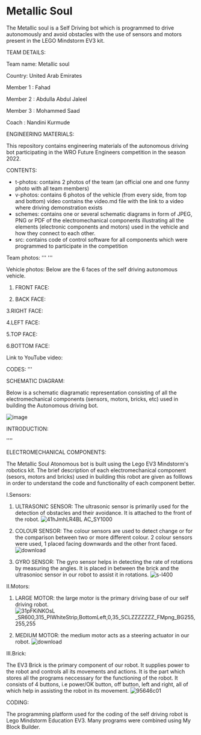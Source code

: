 # Metallic Soul

The Metallic soul is a Self Driving bot which is programmed to drive autonomously and avoid obstacles with the use of sensors and motors present in the LEGO Mindstorm EV3 kit.

TEAM DETAILS:

Team name: Metallic soul 

Country: United Arab Emirates

Member 1 : Fahad

Member 2 : Abdulla Abdul Jaleel

Member 3 : Mohammed Saad

Coach : Nandini Kurmude

ENGINEERING MATERIALS:

This repository contains engineering materials of the autonomous driving bot participating in the WRO Future Engineers competition in the season 2022.

CONTENTS:

- t-photos: contains 2 photos of the team (an official one and one funny photo with all team members)
- v-photos: contains 6 photos of the vehicle (from every side, from top and bottom)
video contains the video.md file with the link to a video where driving demonstration exists
- schemes: contains one or several schematic diagrams in form of JPEG, PNG or PDF of the electromechanical components illustrating all the elements (electronic components and motors) used in the vehicle and how they connect to each other.
- src: contains code of control software for all components which were programmed to participate in the competition


Team photos:
'''
'''

Vehicle photos:
Below are the 6 faces of the self driving autonomous vehicle.

1. FRONT FACE:



2. BACK FACE:



3.RIGHT FACE:


4.LEFT FACE:



5.TOP FACE:



6.BOTTOM FACE:



Link to YouTube video:




CODES:
'''


SCHEMATIC DIAGRAM:

Below is a schematic diagramatic representation consisting of all the electromechanical components (sensors, motors, bricks, etc) used in building the Autonomous driving bot.

![image](https://user-images.githubusercontent.com/106696079/171681999-9533f90d-acc1-4f0b-bba2-c51194248033.png)


INTRODUCTION:

''''

ELECTROMECHANICAL COMPONENTS:

The Metallic Soul Atonomous bot is built using the Lego EV3 Mindstorm's robotics kit. The brief description of each electromechanical component (sesors, motors and bricks) used in building this robot are given as folllows in order to understand the code and functionality of each component better.

I.Sensors: 

1. ULTRASONIC SENSOR: The ultrasonic sensor is primarily used for the detection of obstacles and their avoidance. It is attached to the front of the robot. 
![41hJmhLR4BL _AC_SY1000_](https://user-images.githubusercontent.com/106700080/171618265-43b1c080-d371-4ac1-9feb-b000296bd986.jpg)

2. COLOUR SENSOR: The colour sensors are used to detect change or for the comparison between two or more different colour. 2 colour sensors were used, 1 placed facing downwards and the other front faced.
![download](https://user-images.githubusercontent.com/106700080/171618191-b636c9c8-94b7-4363-9ae2-d9a7b86a09f2.jpg)

3. GYRO SENSOR: The gyro sensor helps in detecting the rate of rotations by measuring the angles. It is placed in between the brick and the ultrasonioc sensor in our robot to assist it in rotations.
![s-l400](https://user-images.githubusercontent.com/106700080/171618289-50a9ef1e-dc7c-480c-9856-3cfcf4e04c1b.jpg)

II.Motors:

1. LARGE MOTOR: the large motor is the primary driving base of our self driving robot.
![31pFKiNKOsL _SR600,315_PIWhiteStrip,BottomLeft,0,35_SCLZZZZZZZ_FMpng_BG255,255,255](https://user-images.githubusercontent.com/106700080/171618600-5f5aad46-61b2-42a4-9594-879acbe34768.png)

2. MEDIUM MOTOR: the medium motor acts as a steering actuator in our robot.
![download](https://user-images.githubusercontent.com/106700080/171618669-6ac5cc2a-c0d2-428c-b813-914db39861fd.jpg)

III.Brick:

The EV3 Brick is the primary component of our robot. It supplies power to the robot and controls all its movements and actions. It is the part which stores all the programs neccessary for the functioning of the robot. It consists of 4 buttons, i.e power/OK button, off button, left and right, all of which help in assisting the robot in its movement.
![95646c01](https://user-images.githubusercontent.com/106700080/171619375-7eee289d-01fd-4aba-97f0-a269a7bf2e48.png)

CODING:

The programming platform used for the coding of the self driving robot is Lego Mindstorm Education EV3. Many programs were combined using My Block Builder. 

